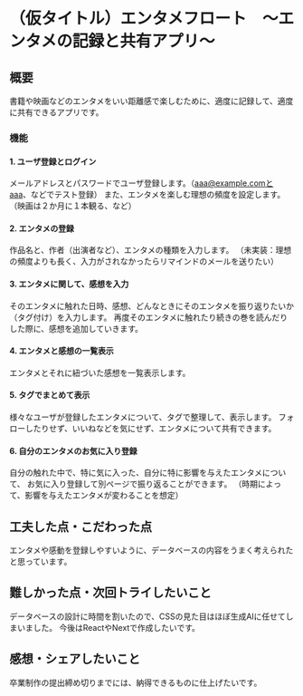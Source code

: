 # （仮タイトル）エンタメフロート　～エンタメの記録と共有アプリ～

## 概要
書籍や映画などのエンタメをいい距離感で楽しむために、適度に記録して、適度に共有できるアプリです。

### 機能
#### 1. ユーザ登録とログイン
メールアドレスとパスワードでユーザ登録します。（aaa@example.comとaaa、などでテスト登録）
また、エンタメを楽しむ理想の頻度を設定します。（映画は２か月に１本観る、など）

#### 2. エンタメの登録
作品名と、作者（出演者など）、エンタメの種類を入力します。
（未実装：理想の頻度よりも長く、入力がされなかったらリマインドのメールを送りたい）

#### 3. エンタメに関して、感想を入力
そのエンタメに触れた日時、感想、どんなときにそのエンタメを振り返りたいか（タグ付け）を入力します。
再度そのエンタメに触れたり続きの巻を読んだりした際に、感想を追加していきます。

#### 4. エンタメと感想の一覧表示
エンタメとそれに紐づいた感想を一覧表示します。

#### 5. タグでまとめて表示
様々なユーザが登録したエンタメについて、タグで整理して、表示します。 
フォローしたりせず、いいねなどを気にせず、エンタメについて共有できます。

#### 6. 自分のエンタメのお気に入り登録
自分の触れた中で、特に気に入った、自分に特に影響を与えたエンタメについて、
お気に入り登録して別ページで振り返ることができます。
（時期によって、影響を与えたエンタメが変わることを想定）

## 工夫した点・こだわった点
エンタメや感動を登録しやすいように、データベースの内容をうまく考えられたと思っています。

## 難しかった点・次回トライしたいこと
データベースの設計に時間を割いたので、CSSの見た目はほぼ生成AIに任せてしまいました。
今後はReactやNextで作成したいです。

## 感想・シェアしたいこと 
卒業制作の提出締め切りまでには、納得できるものに仕上げたいです。

